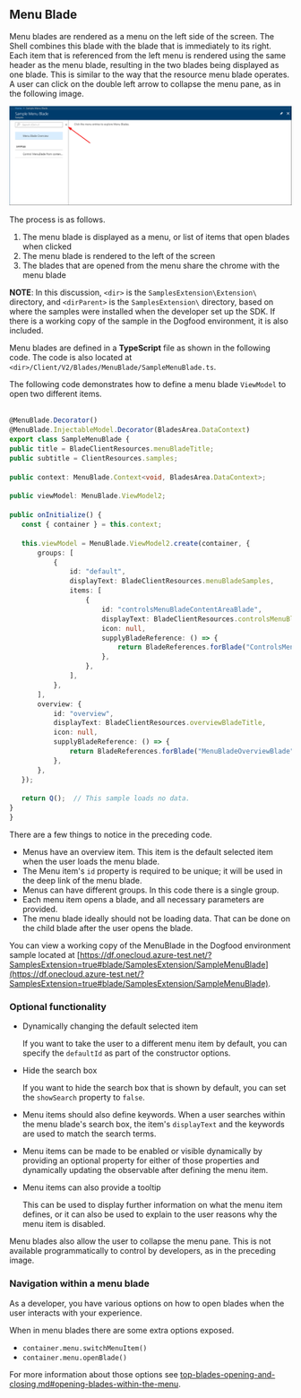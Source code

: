 
<a name="menu-blade"></a>
## Menu Blade

Menu blades are rendered as a menu on the left side of the screen. The Shell combines this blade with the blade that is immediately to its right. Each item that is referenced from the left menu is rendered using the same header as the menu blade, resulting in the two blades being displayed as one blade.  This is similar to the way that the resource menu blade operates.  A user can click on the double left arrow to collapse the menu pane, as in the following image.
 
![alt-text](../media/portalfx-blades/menuBlade.png "Menu Blade")

The process is as follows.

1. The menu blade is displayed as a menu, or list of items that open blades when clicked
1. The menu blade is rendered to the left of the screen
1. The blades that are opened from the menu share the chrome with the menu blade 

**NOTE**: In this discussion, `<dir>` is the `SamplesExtension\Extension\` directory, and  `<dirParent>`  is the `SamplesExtension\` directory, based on where the samples were installed when the developer set up the SDK. If there is a working copy of the sample in the Dogfood environment, it is also included.

Menu blades are defined in a **TypeScript** file as shown in the following code. The code is also located at `<dir>/Client/V2/Blades/MenuBlade/SampleMenuBlade.ts`.

The following code demonstrates how to define a menu blade `ViewModel` to open two different items.

 ```typescript

@MenuBlade.Decorator()
@MenuBlade.InjectableModel.Decorator(BladesArea.DataContext)
export class SampleMenuBlade {
public title = BladeClientResources.menuBladeTitle;
public subtitle = ClientResources.samples;

public context: MenuBlade.Context<void, BladesArea.DataContext>;

public viewModel: MenuBlade.ViewModel2;

public onInitialize() {
    const { container } = this.context;

    this.viewModel = MenuBlade.ViewModel2.create(container, {
        groups: [
            {
                id: "default",
                displayText: BladeClientResources.menuBladeSamples,
                items: [
                    {
                        id: "controlsMenuBladeContentAreaBlade",
                        displayText: BladeClientResources.controlsMenuBladeContentAreaBladeTitle,
                        icon: null,
                        supplyBladeReference: () => {
                            return BladeReferences.forBlade("ControlsMenuBladeContentAreaBlade").createReference();
                        },
                    },
                ],
            },
        ],
        overview: {
            id: "overview",
            displayText: BladeClientResources.overviewBladeTitle,
            icon: null,
            supplyBladeReference: () => {
                return BladeReferences.forBlade("MenuBladeOverviewBlade").createReference();
            },
        },
    });

    return Q();  // This sample loads no data.
}
}

```
 
There are a few things to notice in the preceding code.

* Menus have an overview item. This item is the default selected item when the user loads the menu blade.
* The Menu item's `id` property is required to be unique; it  will be used in the deep link of the menu blade.
* Menus can have different groups. In this code there is a single group.
* Each menu item opens a blade, and all necessary parameters are provided.
* The menu blade ideally should not be loading data. That can be done on the child blade after the user opens the blade.

You can view a working copy of the MenuBlade in the Dogfood environment sample located at 
[https://df.onecloud.azure-test.net/?SamplesExtension=true#blade/SamplesExtension/SampleMenuBlade](https://df.onecloud.azure-test.net/?SamplesExtension=true#blade/SamplesExtension/SampleMenuBlade).

<a name="menu-blade-optional-functionality"></a>
### Optional functionality

* Dynamically changing the default selected item

    If  you want to take the user to a different menu item by default, you can specify the `defaultId` as part of the constructor options.

* Hide the search box

    If you want to hide the search box that is shown by default, you can set the `showSearch` property to `false`.

* Menu items should also define keywords. When a user searches within the menu blade's search box, the item's `displayText` and the keywords are used to match the search terms.

* Menu items can be made to be enabled or visible dynamically by providing an optional property for either of those properties and dynamically updating the observable after defining the menu item.

* Menu items can also provide a tooltip

    This can be used to display further information on what the menu item defines, or it can also be used to explain to the user reasons why the menu item is disabled. 

Menu blades also allow the user to collapse the menu pane.  This is not available programmatically to control by developers, as in the preceding image.

<a name="menu-blade-navigation-within-a-menu-blade"></a>
### Navigation within a menu blade

As a developer, you have various options on how to open blades when the user interacts with your experience.

When in menu blades there are some extra options exposed.

* `container.menu.switchMenuItem()`
* `container.menu.openBlade()`

For more information about those options see [top-blades-opening-and-closing.md#opening-blades-within-the-menu](top-blades-opening-and-closing.md#opening-blades-within-the-menu).